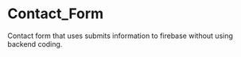 # Contact_Form

Contact form that uses submits information to firebase without using backend coding.

